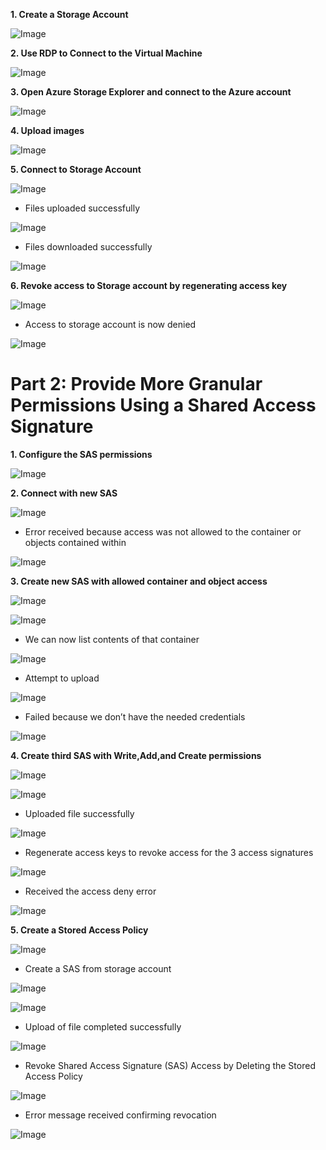 **1. Create a Storage Account**

![Image](https://github.com/user-attachments/assets/43b28c03-4f80-4284-8455-c681d28fca1f)

**2. Use RDP to Connect to the Virtual Machine**

![Image](https://github.com/user-attachments/assets/1427a0cc-2e5f-43d8-8408-7180314012e0)

**3. Open Azure Storage Explorer and connect to the Azure account**

![Image](https://github.com/user-attachments/assets/9291095d-a6ad-4d5f-81cd-989c92714a5d)

**4. Upload images**

![Image](https://github.com/user-attachments/assets/8888bc9f-3798-4077-a447-fed2263185af)

**5. Connect to Storage Account**

![Image](https://github.com/user-attachments/assets/7e36c091-a7ef-4103-88f5-1a324026dcb9)

- Files uploaded successfully

![Image](https://github.com/user-attachments/assets/7a0ff864-27cf-4d28-8a2d-a4e2df92f26c)

- Files downloaded successfully

![Image](https://github.com/user-attachments/assets/8717b8a8-4009-4075-872d-369b66744f05)

**6. Revoke access to Storage account by regenerating access key**

![Image](https://github.com/user-attachments/assets/c8590e06-a240-4118-974d-dd9f8857d09f)

- Access to storage account is now denied

![Image](https://github.com/user-attachments/assets/dd265fe5-2841-4d01-9d6e-499253077963)

# Part 2: Provide More Granular Permissions Using a Shared Access Signature

**1. Configure the SAS permissions**

![Image](https://github.com/user-attachments/assets/faea8b84-5e05-444f-8590-e8c55267244b)

**2. Connect with new SAS**

![Image](https://github.com/user-attachments/assets/516465f5-d393-4c43-97e6-df71f295976f)

- Error received because access was not allowed to the container or objects contained within

![Image](https://github.com/user-attachments/assets/7a194e50-cf7d-4b08-b142-73950af4ee73)

**3. Create new SAS with allowed container and object access**

![Image](https://github.com/user-attachments/assets/7375e510-3bee-46e7-ac39-aacad8116b6c)


![Image](https://github.com/user-attachments/assets/343c05ec-a13a-4af5-9f32-5d4b8ee6d542)

- We can now list contents of that container

![Image](https://github.com/user-attachments/assets/4a588849-70c6-4cfb-932d-a6ec75d18c0c)

- Attempt to upload

![Image](https://github.com/user-attachments/assets/8f9922e7-328f-4288-989b-53ea49202c84)

- Failed because we don’t have the needed credentials

![Image](https://github.com/user-attachments/assets/fe0b1396-c5f7-46a6-adc3-23009b507906)

**4. Create third SAS with Write,Add,and Create permissions**

![Image](https://github.com/user-attachments/assets/7fbc0de4-6670-481d-9a24-9209fb959542)


![Image](https://github.com/user-attachments/assets/cd14e0ed-f124-45c6-be9e-0f22c5eca317)

- Uploaded file successfully

![Image](https://github.com/user-attachments/assets/bab1e5db-c922-44a2-b1b2-f3406a7c7e22)

- Regenerate access keys to revoke access for the 3 access signatures

![Image](https://github.com/user-attachments/assets/2014ba3a-529e-413b-ab94-6b70ddfcbb97)

- Received the access deny error

![Image](https://github.com/user-attachments/assets/9364a400-ac69-4d23-9dfc-f0ad48930341)

**5. Create a Stored Access Policy**

![Image](https://github.com/user-attachments/assets/6869c4a4-154b-4475-9556-33a611f79fc9)

- Create a SAS from storage account

![Image](https://github.com/user-attachments/assets/0fa0f735-a224-4e61-bf09-fe83d9239ec4)


![Image](https://github.com/user-attachments/assets/5bfba568-4189-4bf7-b9cd-6b6028c2b572)

- Upload of file completed successfully

![Image](https://github.com/user-attachments/assets/62b298fd-eb09-45b8-be46-5466ea9feef1)

- Revoke Shared Access Signature (SAS) Access by Deleting the Stored Access Policy

![Image](https://github.com/user-attachments/assets/effeea35-66aa-484a-be0f-0e6d55eba457)

- Error message received confirming revocation

![Image](https://github.com/user-attachments/assets/70e4e2ec-5bdf-4434-a538-9b51cb8b5196)

